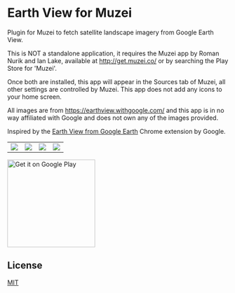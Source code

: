 # Earth View for Muzei

Plugin for Muzei to fetch satellite landscape imagery from Google Earth View.

This is NOT a standalone application, it requires the Muzei app by Roman Nurik and Ian Lake, available at http://get.muzei.co/ or by searching the Play Store for 'Muzei'.

Once both are installed, this app will appear in the Sources tab of Muzei, all other settings are controlled by Muzei. This app does not add any icons to your home screen.

All images are from https://earthview.withgoogle.com/ and this app is in no way affiliated with Google and does not own any of the images provided.

Inspired by the [Earth View from Google Earth](https://chrome.google.com/webstore/detail/earth-view-from-google-ea/bhloflhklmhfpedakmangadcdofhnnoh) Chrome extension by Google.

<table>
  <tr>
    <td><img src='https://github.com/RafhaanShah/Earth-View-For-Muzei/blob/master/fastlane/metadata/android/en-US/images/phoneScreenshots/1.png'></td>
    <td><img src='https://github.com/RafhaanShah/Earth-View-For-Muzei/blob/master/fastlane/metadata/android/en-US/images/phoneScreenshots/2.png'></td>
    <td><img src='https://github.com/RafhaanShah/Earth-View-For-Muzei/blob/master/fastlane/metadata/android/en-US/images/phoneScreenshots/4.png'></td>
    <td><img src='https://github.com/RafhaanShah/Earth-View-For-Muzei/blob/master/fastlane/metadata/android/en-US/images/phoneScreenshots/5.png'></td>
  </tr>
</table>

<a href='https://play.google.com/store/apps/details?id=com.rafapps.earthviewformuzei'><img width=200 alt='Get it on Google Play' src='https://play.google.com/intl/en_us/badges/images/generic/en_badge_web_generic.png'/></a>

## License
[MIT](https://choosealicense.com/licenses/mit/)
